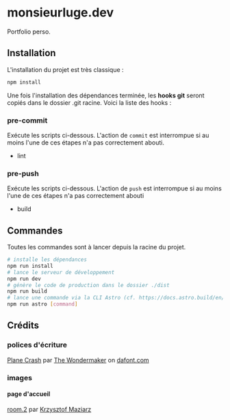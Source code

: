 # monsieurluge.dev

Portfolio perso.

## Installation

L'installation du projet est très classique :

```bash
npm install
```

Une fois l'installation des dépendances terminée, les **hooks git** seront copiés dans le dossier .git racine. Voici la liste des hooks :

### pre-commit

Exécute les scripts ci-dessous. L'action de `commit` est interrompue si au moins l'une de ces étapes n'a pas correctement abouti.

- lint

### pre-push

Exécute les scripts ci-dessous. L'action de `push` est interrompue si au moins l'une de ces étapes n'a pas correctement abouti

- build

## Commandes

Toutes les commandes sont à lancer depuis la racine du projet.

```bash
# installe les dépendances
npm run install
# lance le serveur de développement
npm run dev
# génère le code de production dans le dossier ./dist
npm run build
# lance une commande via la CLI Astro (cf. https://docs.astro.build/en/reference/cli-reference/)
npm run astro [command]
```

## Crédits

### polices d'écriture

[Plane Crash](https://www.dafont.com/fr/plane-crash.font) par [The Wondermaker](https://www.dafont.com/fr/the-wondermaker.d1489) on [dafont.com](https://dafont.com)

### images

#### page d'accueil

[room.2](https://www.artstation.com/artwork/Ead5J8) par [Krzysztof Maziarz](https://www.artstation.com/krzymsky)
